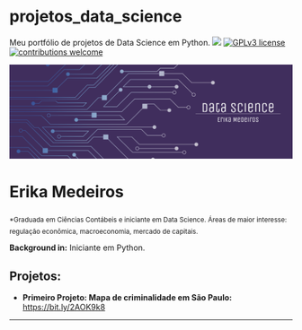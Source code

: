 # projetos_data_science
Meu portfólio de projetos de Data Science em Python.
[![](https://img.shields.io/badge/python-3.7+-blue.svg)](https://www.python.org/downloads/release/python-365/) [![GPLv3 license](https://img.shields.io/badge/License-GPLv3-blue.svg)](http://perso.crans.org/besson/LICENSE.html) [![contributions welcome](https://img.shields.io/badge/contributions-welcome-brightgreen.svg?style=flat)](https://github.com/carlosfab/data_science/issues)

<p align="center">
  <img src="Data_Science_Erika_Header.png" >
</p>

# Erika Medeiros
<sub>*Graduada em Ciências Contábeis e iniciante em Data Science. Áreas de maior interesse: regulação econômica, macroeconomia, mercado de capitais.</sub>



**Background in:** Iniciante em Python.


## Projetos:

* **Primeiro Projeto: Mapa de criminalidade em São Paulo:** https://bit.ly/2AOK9k8
---
